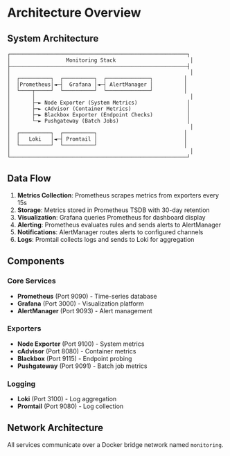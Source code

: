 # Architecture Overview

## System Architecture

```
┌─────────────────────────────────────────────────────────┐
│                  Monitoring Stack                        │
├─────────────────────────────────────────────────────────┤
│                                                          │
│  ┌──────────┐  ┌──────────┐  ┌──────────────┐          │
│  │Prometheus│◄─┤  Grafana │◄─┤ AlertManager │          │
│  └────┬─────┘  └──────────┘  └──────────────┘          │
│       │                                                  │
│       ├─► Node Exporter (System Metrics)                │
│       ├─► cAdvisor (Container Metrics)                  │
│       ├─► Blackbox Exporter (Endpoint Checks)           │
│       └─► Pushgateway (Batch Jobs)                      │
│                                                          │
│  ┌──────────┐  ┌──────────┐                            │
│  │   Loki   │◄─┤ Promtail │                            │
│  └──────────┘  └──────────┘                            │
│                                                          │
└─────────────────────────────────────────────────────────┘
```

## Data Flow

1. **Metrics Collection**: Prometheus scrapes metrics from exporters every 15s
2. **Storage**: Metrics stored in Prometheus TSDB with 30-day retention
3. **Visualization**: Grafana queries Prometheus for dashboard display
4. **Alerting**: Prometheus evaluates rules and sends alerts to AlertManager
5. **Notifications**: AlertManager routes alerts to configured channels
6. **Logs**: Promtail collects logs and sends to Loki for aggregation

## Components

### Core Services

- **Prometheus** (Port 9090) - Time-series database
- **Grafana** (Port 3000) - Visualization platform
- **AlertManager** (Port 9093) - Alert management

### Exporters

- **Node Exporter** (Port 9100) - System metrics
- **cAdvisor** (Port 8080) - Container metrics
- **Blackbox** (Port 9115) - Endpoint probing
- **Pushgateway** (Port 9091) - Batch job metrics

### Logging

- **Loki** (Port 3100) - Log aggregation
- **Promtail** (Port 9080) - Log collection

## Network Architecture

All services communicate over a Docker bridge network named `monitoring`.
